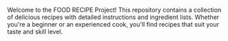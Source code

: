 Welcome to the FOOD RECIPE Project! This repository contains a collection of delicious recipes with detailed instructions and ingredient lists. Whether you're a beginner or an experienced cook, you'll find recipes that suit your taste and skill level.
